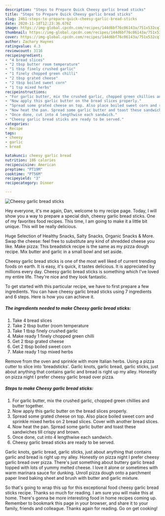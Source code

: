 ```yaml
---
description: "Steps to Prepare Quick Cheesy garlic bread sticks"
title: "Steps to Prepare Quick Cheesy garlic bread sticks"
slug: 2461-steps-to-prepare-quick-cheesy-garlic-bread-sticks
date: 2020-11-18T12:23:36.676Z
image: https://img-global.cpcdn.com/recipes/144d6bf76c06143a/751x532cq70/cheesy-garlic-bread-sticks-recipe-main-photo.jpg
thumbnail: https://img-global.cpcdn.com/recipes/144d6bf76c06143a/751x532cq70/cheesy-garlic-bread-sticks-recipe-main-photo.jpg
cover: https://img-global.cpcdn.com/recipes/144d6bf76c06143a/751x532cq70/cheesy-garlic-bread-sticks-recipe-main-photo.jpg
author: Zachary Haynes
ratingvalue: 4.3
reviewcount: 3116
recipeingredient:
- "4 bread slices"
- "2 tbsp butter room temperature"
- "1 tbsp finely crushed garlic"
- "1 finely chopped green chilli"
- "2 tbsp grated cheese"
- "2 tbsp boiled sweet corn"
- "1 tsp mixed herbs"
recipeinstructions:
- "For garlic butter, mix the crushed garlic, chopped green chillies and butter together."
- "Now apply this garlic butter on the bread slices properly."
- "Spread some grated cheese on top. Also place boiled sweet corn and sprinkle mixed herbs on 2 bread slices. Cover with another bread slices."
- "Now heat the pan. Spread some garlic butter and toast these sandwiches till crispy and brown."
- "Once done, cut into 4 lengthwise each sandwich."
- "Cheesy garlic bread sticks are ready to be served."
categories:
- Recipe
tags:
- cheesy
- garlic
- bread

katakunci: cheesy garlic bread 
nutrition: 186 calories
recipecuisine: American
preptime: "PT19M"
cooktime: "PT56M"
recipeyield: "3"
recipecategory: Dinner

---
```



![Cheesy garlic bread sticks](https://img-global.cpcdn.com/recipes/144d6bf76c06143a/751x532cq70/cheesy-garlic-bread-sticks-recipe-main-photo.jpg)

Hey everyone, it's me again, Dan, welcome to my recipe page. Today, I will show you a way to prepare a special dish, cheesy garlic bread sticks. One of my favorites food recipes. This time, I am going to make it a little bit unique. This will be really delicious.

Huge Selection of Healthy Snacks, Salty Snacks, Organic Snacks &amp; More. Swap the cheese: feel free to substitute any kind of shredded cheese you like. Make pizza: This breadstick recipe is the same as my pizza dough recipe. Mix butter and garlic in a small bowl and set aside.

Cheesy garlic bread sticks is one of the most well liked of current trending foods on earth. It is easy, it's quick, it tastes delicious. It is appreciated by millions every day. Cheesy garlic bread sticks is something which I've loved my entire life. They're nice and they look fantastic.


To get started with this particular recipe, we have to first prepare a few ingredients. You can have cheesy garlic bread sticks using 7 ingredients and 6 steps. Here is how you can achieve it.

<!--inarticleads1-->

##### The ingredients needed to make Cheesy garlic bread sticks:

1. Take 4 bread slices
1. Take 2 tbsp butter (room temperature
1. Take 1 tbsp finely crushed garlic
1. Make ready 1 finely chopped green chilli
1. Get 2 tbsp grated cheese
1. Get 2 tbsp boiled sweet corn
1. Make ready 1 tsp mixed herbs


Remove from the oven and sprinkle with more Italian herbs. Using a pizza cutter to slice into &#39;breadsticks&#39;. Garlic knots, garlic bread, garlic sticks, just about anything that contains garlic and bread is right up my alley. Honestly on pizza night I prefer cheesy garlic bread over pizza. 

<!--inarticleads2-->

##### Steps to make Cheesy garlic bread sticks:

1. For garlic butter, mix the crushed garlic, chopped green chillies and butter together.
1. Now apply this garlic butter on the bread slices properly.
1. Spread some grated cheese on top. Also place boiled sweet corn and sprinkle mixed herbs on 2 bread slices. Cover with another bread slices.
1. Now heat the pan. Spread some garlic butter and toast these sandwiches till crispy and brown.
1. Once done, cut into 4 lengthwise each sandwich.
1. Cheesy garlic bread sticks are ready to be served.


Garlic knots, garlic bread, garlic sticks, just about anything that contains garlic and bread is right up my alley. Honestly on pizza night I prefer cheesy garlic bread over pizza. There&#39;s just something about buttery garlic bread topped with lots of yummy melted cheese. I love it alone or sometimes with warm marinara sauce for dunking. Unroll pizza dough onto a parchment paper lined baking sheet and brush with butter and garlic mixture. 

So that's going to wrap this up for this exceptional food cheesy garlic bread sticks recipe. Thanks so much for reading. I am sure you will make this at home. There's gonna be more interesting food in home recipes coming up. Remember to bookmark this page in your browser, and share it to your family, friends and colleague. Thanks again for reading. Go on get cooking!
